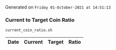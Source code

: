 Generated on `Friday 01-October-2021 at 14:51:13`

### Current to Target Coin Ratio
`current_coin_ratio.sh`

Date|Current|Target|Ratio
---|---|---|---
